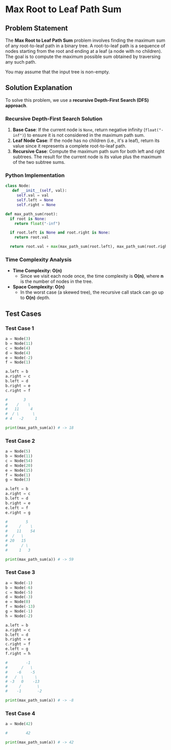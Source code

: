 # Max Root to Leaf Path Sum

## Problem Statement
The **Max Root to Leaf Path Sum** problem involves finding the maximum sum of any root-to-leaf path in a binary tree. A root-to-leaf path is a sequence of nodes starting from the root and ending at a leaf (a node with no children). The goal is to compute the maximum possible sum obtained by traversing any such path.

You may assume that the input tree is non-empty.

## Solution Explanation
To solve this problem, we use a **recursive Depth-First Search (DFS) approach**.

### **Recursive Depth-First Search Solution**
1. **Base Case**: If the current node is `None`, return negative infinity (`float("-inf")`) to ensure it is not considered in the maximum path sum.
2. **Leaf Node Case**: If the node has no children (i.e., it's a leaf), return its value since it represents a complete root-to-leaf path.
3. **Recursive Case**: Compute the maximum path sum for both left and right subtrees. The result for the current node is its value plus the maximum of the two subtree sums.

### **Python Implementation**
```python
class Node:
   def __init__(self, val):
     self.val = val
     self.left = None
     self.right = None

def max_path_sum(root):
  if root is None:
    return float("-inf")

  if root.left is None and root.right is None:
    return root.val

  return root.val + max(max_path_sum(root.left), max_path_sum(root.right))
```

### **Time Complexity Analysis**
- **Time Complexity: O(n)**
  - Since we visit each node once, the time complexity is **O(n)**, where **n** is the number of nodes in the tree.
- **Space Complexity: O(n)**
  - In the worst case (a skewed tree), the recursive call stack can go up to **O(n)** depth.

## Test Cases
### **Test Case 1**
```python
a = Node(3)
b = Node(11)
c = Node(4)
d = Node(4)
e = Node(-2)
f = Node(1)

a.left = b
a.right = c
b.left = d
b.right = e
c.right = f

#       3
#    /    \
#   11     4
#  / \      \
# 4   -2     1

print(max_path_sum(a)) # -> 18
```

### **Test Case 2**
```python
a = Node(5)
b = Node(11)
c = Node(54)
d = Node(20)
e = Node(15)
f = Node(1)
g = Node(3)

a.left = b
a.right = c
b.left = d
b.right = e
e.left = f
e.right = g

#        5
#     /    \
#    11    54
#  /   \      
# 20   15
#      / \
#     1   3

print(max_path_sum(a)) # -> 59
```

### **Test Case 3**
```python
a = Node(-1)
b = Node(-6)
c = Node(-5)
d = Node(-3)
e = Node(0)
f = Node(-13)
g = Node(-1)
h = Node(-2)

a.left = b
a.right = c
b.left = d
b.right = e
c.right = f
e.left = g
f.right = h

#        -1
#      /   \
#    -6    -5
#   /  \     \
# -3   0    -13
#     /       \
#    -1       -2

print(max_path_sum(a)) # -> -8
```

### **Test Case 4**
```python
a = Node(42)

#        42

print(max_path_sum(a)) # -> 42
```